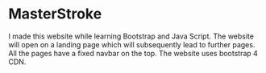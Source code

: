 # MasterStroke
I made this website while learning Bootstrap and Java Script. The website will open on a landing page which will subsequently lead to 
further pages. All the pages have a fixed navbar on the top. The website uses bootstrap 4 CDN.
